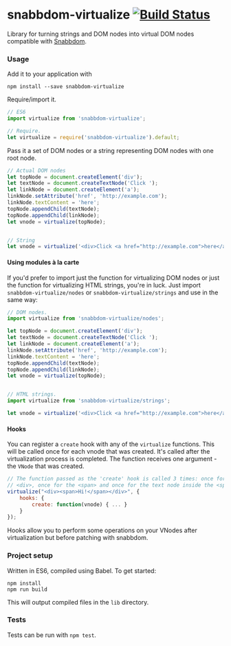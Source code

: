 # snabbdom-virtualize [![Build Status](https://travis-ci.org/appcues/snabbdom-virtualize.svg?branch=master)](https://travis-ci.org/appcues/snabbdom-virtualize)

Library for turning strings and DOM nodes into virtual DOM nodes compatible with [Snabbdom](https://github.com/paldepind/snabbdom).

### Usage

Add it to your application with

```
npm install --save snabbdom-virtualize
```

Require/import it.
```javascript
// ES6
import virtualize from 'snabbdom-virtualize';

// Require.
let virtualize = require('snabbdom-virtualize').default;
```

Pass it a set of DOM nodes or a string representing DOM nodes with one root node.

```javascript
// Actual DOM nodes
let topNode = document.createElement('div');
let textNode = document.createTextNode('Click ');
let linkNode = document.createElement('a');
linkNode.setAttribute('href', 'http://example.com');
linkNode.textContent = 'here';
topNode.appendChild(textNode);
topNode.appendChild(linkNode);
let vnode = virtualize(topNode);


// String
let vnode = virtualize('<div>Click <a href="http://example.com">here</a>');
```

#### Using modules à la carte

If you'd prefer to import just the function for virtualizing DOM nodes or just
the function for virtualizing HTML strings, you're in luck. Just import
`snabbdom-virtualize/nodes` or `snabbdom-virtualize/strings` and use in the
same way:

```javascript
// DOM nodes.
import virtualize from 'snabbdom-virtualize/nodes';

let topNode = document.createElement('div');
let textNode = document.createTextNode('Click ');
let linkNode = document.createElement('a');
linkNode.setAttribute('href', 'http://example.com');
linkNode.textContent = 'here';
topNode.appendChild(textNode);
topNode.appendChild(linkNode);
let vnode = virtualize(topNode);


// HTML strings.
import virtualize from 'snabbdom-virtualize/strings';

let vnode = virtualize('<div>Click <a href="http://example.com">here</a>');

```

#### Hooks

You can register a `create` hook with any of the `virtualize` functions. This will be called once for each vnode that was created. It's called after the virtualization process is completed. The function receives one argument - the `VNode` that was created.

```javascript
// The function passed as the 'create' hook is called 3 times: once for the
// <div>, once for the <span> and once for the text node inside the <span>.
virtualize("<div><span>Hi!</span></div>", {
    hooks: {
        create: function(vnode) { ... }
    }
});
```

Hooks allow you to perform some operations on your VNodes after virtualization but before patching with snabbdom.

### Project setup

Written in ES6, compiled using Babel. To get started:

```
npm install
npm run build
```

This will output compiled files in the `lib` directory.

### Tests

Tests can be run with `npm test`.
